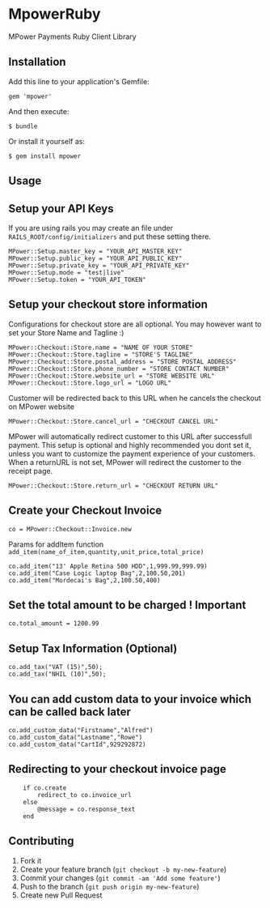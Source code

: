 # MpowerRuby

MPower Payments Ruby Client Library

## Installation

Add this line to your application's Gemfile:

    gem 'mpower'

And then execute:

    $ bundle

Or install it yourself as:

    $ gem install mpower

## Usage

## Setup your API Keys
If you are using rails you may create an file under `RAILS_ROOT/config/initializers` and put these setting there.

    MPower::Setup.master_key = "YOUR_API_MASTER_KEY"
    MPower::Setup.public_key = "YOUR_API_PUBLIC_KEY"
    MPower::Setup.private_key = "YOUR_API_PRIVATE_KEY"
    MPower::Setup.mode = "test|live"
    MPower::Setup.token = "YOUR_API_TOKEN"

## Setup your checkout store information
Configurations for checkout store are all optional. You may however want to set your Store Name and Tagline :)

    MPower::Checkout::Store.name = "NAME OF YOUR STORE"
    MPower::Checkout::Store.tagline = "STORE'S TAGLINE"
    MPower::Checkout::Store.postal_address = "STORE POSTAL ADDRESS"
    MPower::Checkout::Store.phone_number = "STORE CONTACT NUMBER"
    MPower::Checkout::Store.website_url = "STORE WEBSITE URL"
    MPower::Checkout::Store.logo_url = "LOGO URL"

Customer will be redirected back to this URL when he cancels the checkout on MPower website

    MPower::Checkout::Store.cancel_url = "CHECKOUT CANCEL URL"

MPower will automatically redirect customer to this URL after successfull payment.
This setup is optional and highly recommended you dont set it, unless you want to customize the payment experience of your customers.
When a returnURL is not set, MPower will redirect the customer to the receipt page.

    MPower::Checkout::Store.return_url = "CHECKOUT RETURN URL"

## Create your Checkout Invoice

    co = MPower::Checkout::Invoice.new

Params for addItem function `add_item(name_of_item,quantity,unit_price,total_price)`

    co.add_item("13' Apple Retina 500 HDD",1,999.99,999.99)
    co.add_item("Case Logic laptop Bag",2,100.50,201)
    co.add_item("Mordecai's Bag",2,100.50,400)

## Set the total amount to be charged ! Important

    co.total_amount = 1200.99

## Setup Tax Information (Optional)

    co.add_tax("VAT (15)",50);
    co.add_tax("NHIL (10)",50);

## You can add custom data to your invoice which can be called back later

    co.add_custom_data("Firstname","Alfred")
    co.add_custom_data("Lastname","Rowe")
    co.add_custom_data("CartId",929292872)

## Redirecting to your checkout invoice page

		if co.create
			redirect_to co.invoice_url
		else
			@message = co.response_text
		end

## Contributing

1. Fork it
2. Create your feature branch (`git checkout -b my-new-feature`)
3. Commit your changes (`git commit -am 'Add some feature'`)
4. Push to the branch (`git push origin my-new-feature`)
5. Create new Pull Request

